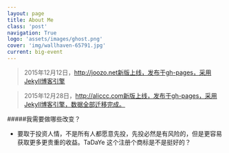 ```yaml
---
layout: page
title: About Me
class: 'post'
navigation: True
logo: 'assets/images/ghost.png'
cover: 'img/wallhaven-65791.jpg'
current: big-event
---
```


>  2015年12月12日，http://joozo.net新版上线，发布于gh-pages，采用Jekyll博客引擎
>

>  2015年12月28日，http://aliccc.com新版上线，发布于gh-pages，采用Jekyll博客引擎，数据全部迁移完成。
>

#####我需要做哪些改变？
- 要取于投资人情，不是所有人都愿意先投，先投必然是有风险的，但是更容易获取更多更贵重的收益。TaDaYe 这个注册个商标是不是挺好的？
